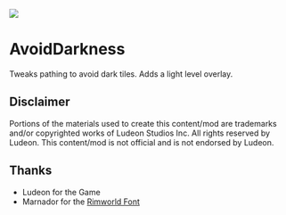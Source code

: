 <p>
  <a href="https://steamcommunity.com/sharedfiles/filedetails/?id=3289102736" alt="Steam Workshop Link">
  <img src="https://img.shields.io/static/v1?label=Steam&message=Workshop&color=blue&logo=steam&link=https://steamcommunity.com/sharedfiles/filedetails/?id=3289102736"/>
  </a>
</p>

# AvoidDarkness

Tweaks pathing to avoid dark tiles.
Adds a light level overlay.

## Disclaimer

Portions of the materials used to create this content/mod are trademarks and/or copyrighted works of Ludeon Studios Inc.
All rights reserved by Ludeon. This content/mod is not official and is not endorsed by Ludeon.

## Thanks

* Ludeon for the Game
* Marnador for the [Rimworld Font](https://github.com/spdskatr/RWModdingResources/raw/master/RimWordFont.ttf)